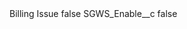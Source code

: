 <?xml version="1.0" encoding="UTF-8"?>
<CustomMetadata xmlns="http://soap.sforce.com/2006/04/metadata" xmlns:xsi="http://www.w3.org/2001/XMLSchema-instance" xmlns:xsd="http://www.w3.org/2001/XMLSchema">
    <label>Billing Issue</label>
    <protected>false</protected>
    <values>
        <field>SGWS_Enable__c</field>
        <value xsi:type="xsd:boolean">false</value>
    </values>
</CustomMetadata>

